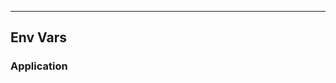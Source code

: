 <!-- Space: Projects -->
<!-- Parent: ZshPyenv -->
<!-- Title: EnvVars ZshPyenv -->
<!-- Label: ZshPyenv -->
<!-- Label: Project -->
<!-- Label: EnvVars -->
<!-- Include: disclaimer.md -->
<!-- Include: ac:toc -->

---

## Env Vars

### Application
